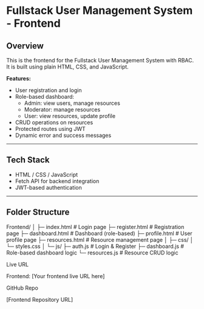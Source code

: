 # Fullstack User Management System - Frontend

## Overview
This is the frontend for the Fullstack User Management System with RBAC. It is built using plain HTML, CSS, and JavaScript.

**Features:**
- User registration and login
- Role-based dashboard:
  - Admin: view users, manage resources
  - Moderator: manage resources
  - User: view resources, update profile
- CRUD operations on resources
- Protected routes using JWT
- Dynamic error and success messages

---

## Tech Stack
- HTML / CSS / JavaScript
- Fetch API for backend integration
- JWT-based authentication

---

## Folder Structure
Frontend/
│
├─ index.html # Login page
├─ register.html # Registration page
├─ dashboard.html # Dashboard (role-based)
├─ profile.html # User profile page
├─ resources.html # Resource management page
│
├─ css/
│ └─ styles.css
│
└─ js/
├─ auth.js # Login & Register
├─ dashboard.js # Role-based dashboard logic
└─ resources.js # Resource CRUD logic


Live URL

Frontend: [Your frontend live URL here]

GitHub Repo

[Frontend Repository URL]